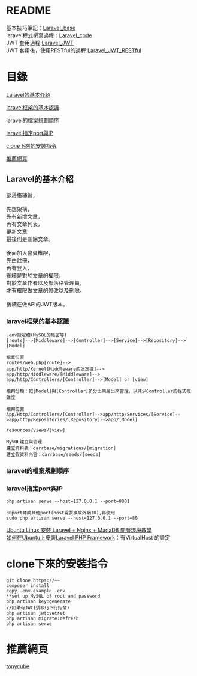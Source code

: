 # README
基本技巧筆記：<a href="https://github.com/iachievedream/demo_code/blob/master/laravel/Laravel_base.md">Laravel_base</a><br>
laravel程式撰寫過程：<a href="https://github.com/iachievedream/demo_code/blob/master/laravel/Laravel_code.md">Laravel_code</a><br>
JWT 套用過程:<a href="https://github.com/iachievedream/demo_code/blob/master/laravel/Laravel_JWT.md">Laravel_JWT</a><br>
JWT 套用後，使用RESTful的過程:<a href="https://github.com/iachievedream/demo_code/blob/master/laravel/Laravel_JWT_RESTful.md">Laravel_JWT_RESTful</a><br>


# 目錄
[Laravel的基本介紹](#Laravel的基本介紹)

[laravel框架的基本認識](#laravel框架的基本認識)

[laravel的檔案規劃順序](#laravel的檔案規劃順序)

[laravel指定port與IP](#laravel指定port與IP)

[clone下來的安裝指令](#clone下來的安裝指令)

[推薦網頁](#推薦網頁)



## Laravel的基本介紹
部落格練習，<br>
<br>
先想架構，<br>
先有新增文章，<br>
再有文章列表，<br>
更新文章<br>
最後則是刪除文章。<br>
<br>
後面加入會員權限，<br>
先由註冊，<br>
再有登入，<br>
後續是對於文章的權限，<br>
對於文章作者以及部落格管理員，<br>
才有權限做文章的修改以及刪除。<br>
<br>
後續在做API的JWT版本。<br>

### laravel框架的基本認識

~~~
.env設定檔(MySQL的帳密等)
[route]-->[Middleware]-->[Controller]-->[Service]-->[Repository]-->[Model]

檔案位置
routes/web.php[route]-->
app/http/Kernel[Middleware的設定檔]-->
app/http/Middleware/[Middleware]-->
app/http/Controllers/[Controller]-->[Model] or [view]

檔案分類：把[Model]與[Controller]多分出兩層出來管理，以減少Controller的程式複雜度

檔案位置
App/Http/Controllers/[Controller]-->app/http/Services/[Service]-->app/http/Repositories/[Repository]-->app/[Model]

resources/views/[view]

MySQL建立與管理
建立資料表：darrbase/migrations/[migration]
建立假資料內容：darrbase/seeds/[seeds]
~~~

### laravel的檔案規劃順序


### laravel指定port與IP

~~~
php artisan serve --host=127.0.0.1 --port=8001

80port轉成其他port(host需要換成外網ID),再使用
sudo php artisan serve --host=127.0.0.1 --port=80
~~~

<a href="https://blog.gtwang.org/linux/ubuntu-linux-laravel-nginx-mariadb-installation-tutorial/">Ubuntu Linux 安裝 Laravel + Nginx + MariaDB 開發環境教學</a><br>
<a href="https://www.howtoing.com/install-laravel-php-framework-on-ubuntu">如何在Ubuntu上安装Laravel PHP Framework</a>：有VirtualHost 的設定<br>

# clone下來的安裝指令
~~~
git clone https://~~
composer install 
copy .env.example .env
**set up MySQL of root and password
php artisan key:generate
//如果有JWT(須執行下行指令)
php artisan jwt:secret
php artisan migrate:refresh
php artisan serve
~~~

# 推薦網頁
<a href="https://blog.tonycube.com/">tonycube</a><br>
